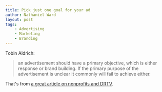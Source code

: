 ```yaml
---
title: Pick just one goal for your ad
author: Nathaniel Ward
layout: post
tags: 
    - Advertising
    - Marketing
    - Branding
---
```

Tobin Aldrich:

> an advertisement should have a primary objective, which is either response or brand building. If the primary purpose of the advertisement is unclear it commonly will fail to achieve either.

That's from [a great article on nonprofits and DRTV](http://onlinelibrary.wiley.com/doi/10.1002/nvsm.240/abstract).